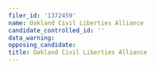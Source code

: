 ```yaml
---
filer_id: '1372459'
name: Oakland Civil Liberties Alliance
candidate_controlled_id: ''
data_warning: 
opposing_candidate: 
title: Oakland Civil Liberties Alliance
---
```

